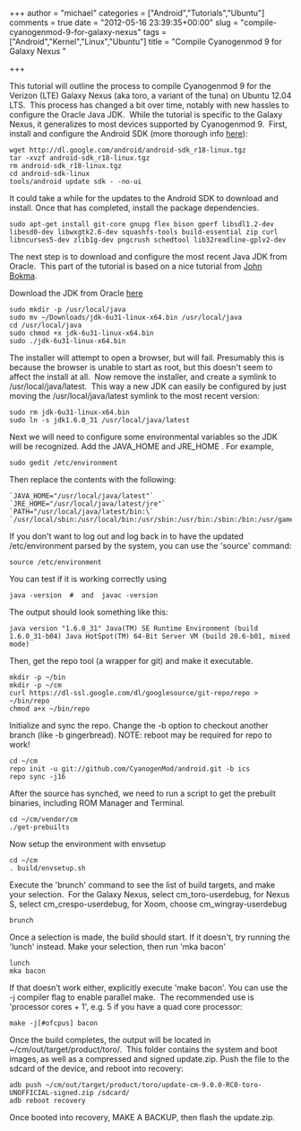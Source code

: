 +++
author = "michael"
categories = ["Android","Tutorials","Ubuntu"]
comments = true
date = "2012-05-16 23:39:35+00:00"
slug = "compile-cyanogenmod-9-for-galaxy-nexus"
tags = ["Android","Kernel","Linux","Ubuntu"]
title = "Compile Cyanogenmod 9 for Galaxy Nexus "

+++

This tutorial will outline the process to compile Cyanogenmod 9 for the Verizon (LTE) Galaxy Nexus (aka toro, a variant of the tuna) on Ubuntu 12.04 LTS.  This process has changed a bit over time, notably with new hassles to configure the Oracle Java JDK.  While the tutorial is specific to the Galaxy Nexus, it generalizes to most devices supported by Cyanogenmod 9.  First, install and configure the Android SDK (more thorough info [here](http://developer.android.com/sdk/installing.html)):

```
wget http://dl.google.com/android/android-sdk_r18-linux.tgz
tar -xvzf android-sdk_r18-linux.tgz
rm android-sdk_r18-linux.tgz
cd android-sdk-linux
tools/android update sdk - -no-ui
```

It could take a while for the updates to the Android SDK to download and install. Once that has completed, install the package dependencies.

```
sudo apt-get install git-core gnupg flex bison gperf libsdl1.2-dev libesd0-dev libwxgtk2.6-dev squashfs-tools build-essential zip curl libncurses5-dev zlib1g-dev pngcrush schedtool lib32readline-gplv2-dev
```

The next step is to download and configure the most recent Java JDK from Oracle.  This part of the tutorial is based on a nice tutorial from [John Bokma](http://johnbokma.com/mexit/2011/06/24/oracle-java-jdk-installation-ubuntu.html).

Download the JDK from Oracle [here](http://www.oracle.com/technetwork/java/javase/downloads/jdk-6u31-download-1501634.html)

```
sudo mkdir -p /usr/local/java
sudo mv ~/Downloads/jdk-6u31-linux-x64.bin /usr/local/java
cd /usr/local/java
sudo chmod +x jdk-6u31-linux-x64.bin
sudo ./jdk-6u31-linux-x64.bin
```

The installer will attempt to open a browser, but will fail. Presumably this is because the browser is unable to start as root, but this doesn't seem to affect the install at all.  Now remove the installer, and create a symlink to /usr/local/java/latest.  This way a new JDK can easily be configured by just moving the /usr/local/java/latest symlink to the most recent version:

```
sudo rm jdk-6u31-linux-x64.bin
sudo ln -s jdk1.6.0_31 /usr/local/java/latest
```

Next we will need to configure some environmental variables so the JDK will be recognized. Add the JAVA_HOME and JRE_HOME . For example,

```
sudo gedit /etc/environment
```

Then replace the contents with the following:

```
`JAVA_HOME="/usr/local/java/latest"` `JRE_HOME="/usr/local/java/latest/jre"` `PATH="/usr/local/java/latest/bin:\` `/usr/local/sbin:/usr/local/bin:/usr/sbin:/usr/bin:/sbin:/bin:/usr/games"
````

If you don't want to log out and log back in to have the updated /etc/environment parsed by the system, you can use the 'source' command:

```
source /etc/environment
```

You can test if it is working correctly using

```
java -version  #  and  javac -version
```

The output should look something like this:

```
java version "1.6.0_31" Java(TM) SE Runtime Environment (build 1.6.0_31-b04) Java HotSpot(TM) 64-Bit Server VM (build 20.6-b01, mixed mode)
```

Then, get the repo tool (a wrapper for git) and make it executable.

```
mkdir -p ~/bin
mkdir -p ~/cm
curl https://dl-ssl.google.com/dl/googlesource/git-repo/repo > ~/bin/repo
chmod a+x ~/bin/repo
```

Initialize and sync the repo. Change the -b option to checkout another branch (like -b gingerbread). NOTE: reboot may be required for repo to work!

```
cd ~/cm
repo init -u git://github.com/CyanogenMod/android.git -b ics
repo sync -j16
```

After the source has synched, we need to run a script to get the prebuilt binaries, including ROM Manager and Terminal.

```
cd ~/cm/vendor/cm
./get-prebuilts
```

Now setup the environment with envsetup

```
cd ~/cm
. build/envsetup.sh
```

Execute the 'brunch' command to see the list of build targets, and make your selection.  For the Galaxy Nexus, select cm_toro-userdebug, for Nexus S, select cm_crespo-userdebug, for Xoom, choose cm_wingray-userdebug

```
brunch
```

Once a selection is made, the build should start. If it doesn't, try running the 'lunch' instead. Make your selection, then run 'mka bacon'

```
lunch
mka bacon
```

If that doesn’t work either, explicitly execute 'make bacon'. You can use the -j compiler flag to enable parallel make.  The recommended use is 'processor cores + 1', e.g. 5 if you have a quad core processor:

```
make -j[#ofcpus] bacon
```

Once the build completes, the output will be located in ~/cm/out/target/product/toro/.  This folder contains the system and boot images, as well as a compressed and signed update.zip. Push the file to the sdcard of the device, and reboot into recovery:

```
adb push ~/cm/out/target/product/toro/update-cm-9.0.0-RC0-toro-UNOFFICIAL-signed.zip /sdcard/
adb reboot recovery
```

Once booted into recovery, MAKE A BACKUP, then flash the update.zip.

